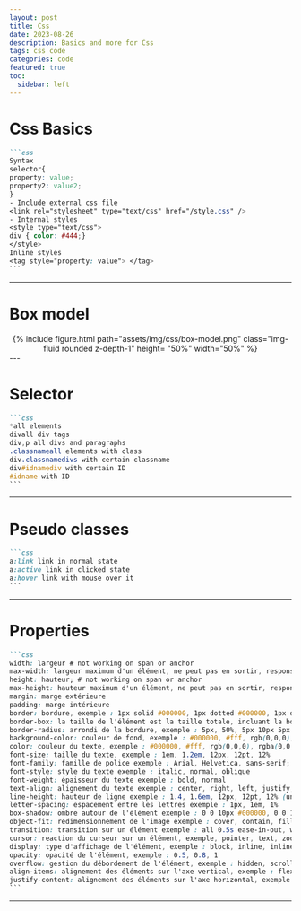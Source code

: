 ```yaml
---
layout: post
title: Css
date: 2023-08-26
description: Basics and more for Css
tags: css code
categories: code
featured: true
toc:
  sidebar: left
---
```


# Css Basics

````markdown
```css
Syntax
selector{
property: value;
property2: value2;
}
- Include external css file
<link rel="stylesheet" type="text/css" href="/style.css" />
- Internal styles
<style type="text/css">
div { color: #444;}
</style>
Inline styles
<tag style="property: value"> </tag>
```
````
---
# Box model
<center>
<div class="row justify-content-center align-items-center">
    {% include figure.html path="assets/img/css/box-model.png" class="img-fluid rounded z-depth-1" height= "50%" width="50%" %}
</div>
</center>
---

# Selector
````markdown
```css
*all elements
divall div tags
div,p all divs and paragraphs
.classnameall elements with class
div.classnamedivs with certain classname
div#idnamediv with certain ID
#idname with ID
```
````
---

# Pseudo classes
````markdown
```css
a:link link in normal state
a:active link in clicked state
a:hover link with mouse over it
```
````
---

# Properties
````markdown
```css
width: largeur # not working on span or anchor
max-width: largeur maximum d'un élément, ne peut pas en sortir, responsive
height: hauteur; # not working on span or anchor
max-height: hauteur maximum d'un élément, ne peut pas en sortir, responsive
margin: marge extérieure
padding: marge intérieure
border: bordure, exemple : 1px solid #000000, 1px dotted #000000, 1px dashed #000000
border-box: la taille de l'élément est la taille totale, incluant la bordure et la marge, evite marging et padding
border-radius: arrondi de la bordure, exemple : 5px, 50%, 5px 10px 5px 10px
background-color: couleur de fond, exemple : #000000, #fff, rgb(0,0,0), rgba(0,0,0,0.5)
color: couleur du texte, exemple : #000000, #fff, rgb(0,0,0), rgba(0,0,0,0.5)
font-size: taille du texte, exemple : 1em, 1.2em, 12px, 12pt, 12%
font-family: famille de police exemple : Arial, Helvetica, sans-serif;
font-style: style du texte exemple : italic, normal, oblique
font-weight: épaisseur du texte exemple : bold, normal
text-align: alignement du texte exemple : center, right, left, justify, inherit, start, end
line-height: hauteur de ligne exemple : 1.4, 1.6em, 12px, 12pt, 12% (underated for paragraph)
letter-spacing: espacement entre les lettres exemple : 1px, 1em, 1%
box-shadow: ombre autour de l'élément exemple : 0 0 10px #000000, 0 0 10px 5px #000000
object-fit: redimensionnement de l'image exemple : cover, contain, fill, none, scale-down
transition: transition sur un élément exemple : all 0.5s ease-in-out, width 0.5s ease-in-out, height 0.5s ease-in-out
cursor: reaction du curseur sur un élément, exemple, pointer, text, zoom-in
display: type d'affichage de l'élément, exemple : block, inline, inline-block, flex
opacity: opacité de l'élément, exemple : 0.5, 0.8, 1
overflow: gestion du débordement de l'élément, exemple : hidden, scroll, auto
align-items: alignement des éléments sur l'axe vertical, exemple : flex-start, flex-end, center, baseline, stretch
justify-content: alignement des éléments sur l'axe horizontal, exemple : flex-start, flex-end, center, space-between, space-around, space-evenly
```
````
---
